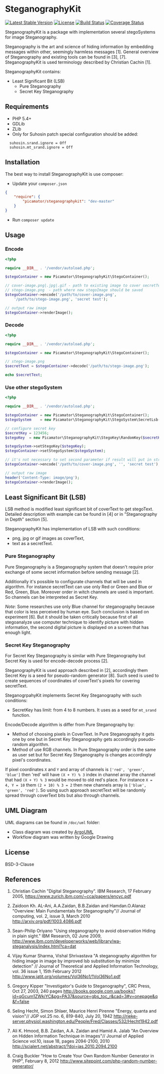 SteganographyKit
================

[![Latest Stable Version](https://poser.pugx.org/picamator/steganographykit/v/stable.svg)](https://packagist.org/packages/picamator/steganographykit)
[![License](https://poser.pugx.org/picamator/steganographykit/license.svg)](https://packagist.org/packages/picamator/steganographykit)
[![Build Status](https://travis-ci.org/picamator/SteganographyKit.svg?branch=master)](https://travis-ci.org/picamator/SteganographyKit)
[![Coverage Status](https://coveralls.io/repos/picamator/SteganographyKit/badge.png)](https://coveralls.io/r/picamator/SteganographyKit)

SteganographyKit is a package with implementation several stegoSystems for image Steganography.

Steganography is the art and science of hiding information by embedding messages within other, seemingly harmless messages [1].
General overview of Steganography and existing tools can be found in [3], [7].
SteganographyKit is used terminology described by Christian Cachin [1].

SteganographyKit contains:

* Least Significant Bit (LSB) 
  * Pure Steganography 
  * Secret Key Steganography 

Requirements
------------
* PHP 5.4+
* GDLib
* ZLib
* Only for Suhosin patch special configuration should be added:
```
  suhosin.srand.ignore = Off
  suhosin.mt_srand.ignore = Off
```

Installation
------------
The best way to install SteganographyKit is use composer:

* Update your `composer.json`

```json
{
    "require": {
        "picamator/steganographykit": "dev-master"
    }
}
```

* Run `composer update`

Usage
-----
### Encode
```php
<?php

require __DIR__ . '/vendor/autoload.php';

$stegoContainer = new Picamator\SteganographyKit\StegoContainer();

// cover-image.png|.jpg|.gif - path to existing image to cover secretText
// stego-image.png  - path where new stegoImage should be saved
$stegoContainer->encode('/path/to/cover-image.png', 
    '/path/to/stego-image.png', 'secret test');

// output raw image 
$stegoContainer->renderImage();

```

### Decode
```php
<?php

require __DIR__ . '/vendor/autoload.php';

$stegoContainer = new Picamator\SteganographyKit\StegoContainer();

// stego-image.png
$secretText = $stegoContainer->decode('/path/to/stego-image.png');

echo $secretText;

```

### Use other stegoSystem
``` php
<?php

require __DIR__ . '/vendor/autoload.php';

$stegoContainer = new Picamator\SteganographyKit\StegoContainer();
$stegoSystem    = new Picamator\SteganographyKit\StegoSystem\SecretLsb();

// configure secret key
$secretKey = 123456;
$stegoKey  = new Picamator\SteganographyKit\StegoKey\RandomKey($secretKey);

$stegoSystem->setStegoKey($stegoKey);
$stegoContainer->setStegoSystem($stegoSystem);

// it's not necessary to set second parameter if result will put in stream 
$stegoContainer->encode('/path/to/cover-image.png', '', 'secret test');

// output raw image
header('Content-Type: image/png');
$stegoContainer->renderImage();

```

Least Significant Bit (LSB)
---------------------------
LSB method is modified least significant bit of coverText to get stegoText. 
Detailed description with example can be found in [4] or in "Steganography in Depth" section [5].

SteganographyKit has implementation of LSB with such conditions:
* png, jpg or gif images as coverText,
* text as a secretText.

### Pure Steganography
Pure Steganography is a Steganography system that doesn't require prior exchange of some secret information before sending message [2].
 
Additionally it's possible to configurate channels that will be used in algorithm. 
For instance secretText can use only Red or Green and Blue or Red, Green, Blue. Moreover order in witch channels are used is important.
So channels can be interpreted as Secret Key. 

*Note*:
Some researches use only Blue channel for steganography because that color is less perceived by human eye. 
Such conclusion is based on experiment [6]. But it should be taken critically because first of all stegoanalyze use computer technique to identify picture 
with hidden information, the second digital picture is displayed on a screen that has enough light.

### Secret Key Steganography
For Secret Key Steganography is similar with Pure Steganography but Secret Key is used for encode-decode process [2].

SteganographyKit is used approach described in [2], accordingly them Secret Key is a seed for pseudo-random generator [8]. 
Such seed is used to create sequences of coordinates of coverText's pixels for covering secretText. 

SteganogrpahyKit implements Secret Key Steganography with such conditions:
* SecretKey has limit: from 4 to 8 numbers. It uses as a seed for `mt_srand` function.

Encode/Decode algorithm is differ from Pure Steganography by:
* Method of choosing pixels in CoverText. In Pure Steganography it gets one by one but in Secret Key Steganography gets accordingly pseudo-random algorithm.
* Method of use RGB channels. In Pure Steganography order is the same as user set but for Secret Key Steganography is changes accordingly pixel's coordinates. 

If pixel coordinates `X` and `Y` and array of channels is `['red', 'green', 'blue']` then 'red' will have `(X + Y) % 3` index in channel array the 
channel that had `(X + Y) % 3` would be moved to old red's place. For instance `X = 4, Y = 10` them `(2 + 10) % 3 = 2` then new channels array is
`['blue', 'green', 'red']`. So using such approach secretText will be randomly spread through coverText bits but also through channels. 
 
UML Diagram
-----------
UML diagrams can be found in `/doc/uml` folder:

* Class diagram was created by [ArgoUML](http://argouml.tigris.org)
* Workflow diagram was written by Google Drawing 

License
-------
BSD-3-Clause

References
----------
1. Christian Cachin "Digital Steganography". IBM Research, 17 February 2005, 
   https://www.zurich.ibm.com/~cca/papers/encyc.pdf

2. Zaidoon Kh. AL-Ani, A.A.Zaidan, B.B.Zaidan and Hamdan.O.Alanaz "Overview: Main Fundamentals for Steganography"//
   Journal of computing, vol. 2, issue 3, March 2010
   http://arxiv.org/pdf/1003.4086.pdf

3. Sean-Philip Oriyano "Using steganography to avoid observation Hiding in plain sight." IBM Research, 02 June 2009,
   http://www.ibm.com/developerworks/web/library/wa-steganalysis/index.html?ca=dat

4. Vijay Kumar Sharma, Vishal Shrivastava "A steganography algorithm for hiding image in image by improved lsb substitution by minimize detection" // 
   Journal of Theoretical and Applied Information Technology, vol. 36 issue 1, 15th February 2012
   http://www.jatit.org/volumes/Vol36No1/1Vol36No1.pdf

5. Gregory Kipper "Investigator's Guide to Steganography", CRC Press, Oct 27, 2003, 240 pages
   http://books.google.com.ua/books?id=qGcum1ZWkiYC&pg=PA37&source=gbs_toc_r&cad=3#v=onepage&q&f=false

6. Seling Hecht, Simon Shlaer, Maurice Henri Pirenne "Energy, quanta and vision"// JGP vol.25 no. 6, 819-840, July 20, 1942
   http://rieke-server.physiol.washington.edu/People/Fred/Classes/532/Hecht1942.pdf

7. Ali K. Hmood, B.B. Zaidan, A.A. Zaidan and Hamid A. Jalab "An Overview on Hidden Information Technique in Images"// Journal of Applied Science vol.10, issue 18, pages 2094-2100, 2010
   http://scialert.net/abstract/?doi=jas.2010.2094.2100

8. Craig Buckler "How to Create Your Own Random Number Generator in PHP", February 8, 2012
   http://www.sitepoint.com/php-random-number-generator/
